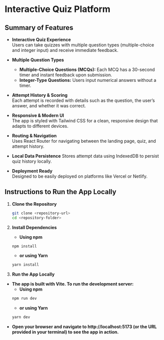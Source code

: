# Interactive Quiz Platform

## Summary of Features

- **Interactive Quiz Experience**  
  Users can take quizzes with multiple question types (multiple-choice and integer input) and receive immediate feedback.

- **Multiple Question Types**

  - **Multiple-Choice Questions (MCQs):** Each MCQ has a 30-second timer and instant feedback upon submission.
  - **Integer-Type Questions:** Users input numerical answers without a timer.

- **Attempt History & Scoring**  
  Each attempt is recorded with details such as the question, the user’s answer, and whether it was correct.

- **Responsive & Modern UI**  
  The app is styled with Tailwind CSS for a clean, responsive design that adapts to different devices.

- **Routing & Navigation**  
  Uses React Router for navigating between the landing page, quiz, and attempt history.

- **Local Data Persistence**
  Stores attempt data using IndexedDB to persist quiz history locally.

- **Deployment Ready**  
  Designed to be easily deployed on platforms like Vercel or Netlify.

## Instructions to Run the App Locally

1. **Clone the Repository**

   ```bash
   git clone <repository-url>
   cd <repository-folder>
   ```

2. **Install Dependencies**
   - **Using npm**
   ```bash
   npm install
   ```
   - **or using Yarn**
   ```bash
   yarn install
   ```
3. **Run the App Locally**
- **The app is built with Vite. To run the development server:**
    - **Using npm**
   ```bash
   npm run dev
   ```
   - **or using Yarn**
   ```bash
   yarn dev
   ```
- **Open your browser and navigate to http://localhost:5173 (or the URL provided in your terminal) to see the app in action.**